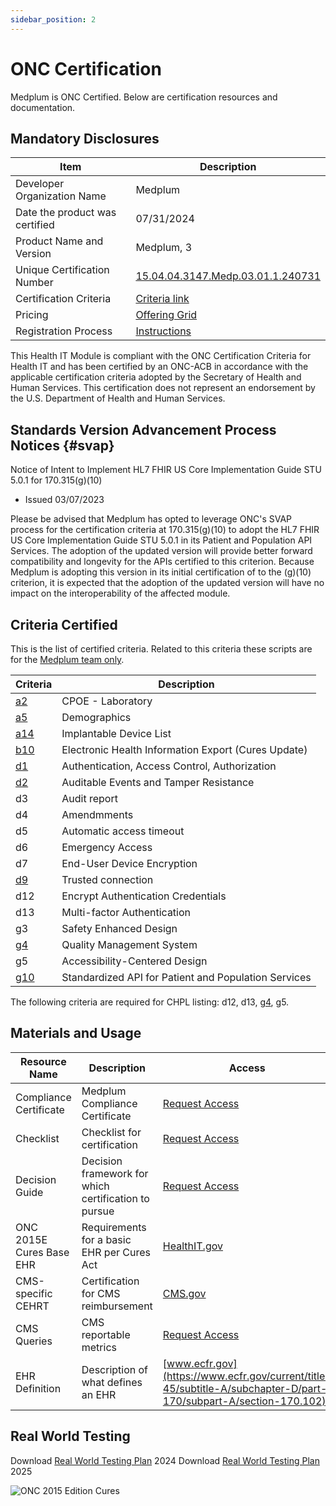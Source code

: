 ```yaml
---
sidebar_position: 2
---
```


# ONC Certification

Medplum is ONC Certified. Below are certification resources and documentation.

## Mandatory Disclosures

| Item                           | Description                                                                    |
| ------------------------------ | ------------------------------------------------------------------------------ |
| Developer Organization Name    | Medplum                                                                        |
| Date the product was certified | 07/31/2024                                                                     |
| Product Name and Version       | Medplum, 3                                                                     |
| Unique Certification Number    | [15.04.04.3147.Medp.03.01.1.240731](https://chpl.healthit.gov/#/listing/11496) |
| Certification Criteria         | [Criteria link](#criteria-certified)                                           |
| Pricing                        | [Offering Grid](/pricing)                                                      |
| Registration Process           | [Instructions](/docs/tutorials/register)                                       |

This Health IT Module is compliant with the ONC Certification Criteria for Health IT and has been certified by an ONC-ACB in accordance with the applicable certification criteria adopted by the Secretary of Health and Human Services. This certification does not represent an endorsement by the U.S. Department of Health and Human Services.

## Standards Version Advancement Process Notices {#svap}

Notice of Intent to Implement HL7 FHIR US Core Implementation Guide STU 5.0.1 for 170.315(g)(10)

- Issued 03/07/2023

Please be advised that Medplum has opted to leverage ONC's SVAP process for the certification criteria at 170.315(g)(10) to adopt the HL7 FHIR US Core Implementation Guide STU 5.0.1 in its Patient and Population API Services. The adoption of the updated version will provide better forward compatibility and longevity for the APIs certified to this criterion. Because Medplum is adopting this version in its initial certification of to the (g)(10) criterion, it is expected that the adoption of the updated version will have no impact on the interoperability of the affected module.

## Criteria Certified

This is the list of certified criteria. Related to this criteria these scripts are for the [Medplum team only](https://drive.google.com/drive/folders/1dvb1FWq_qQ94aBe5SRlxF-3_q04M6gFJ?usp=share_link).

| Criteria                                            | Description                                          |
| --------------------------------------------------- | ---------------------------------------------------- |
| [a2](/docs/careplans/diagnostic-catalog) | CPOE - Laboratory  |
| [a5](/docs/charting/patient-demographics) | Demographics  |
| [a14](/docs/charting/implantable-devices) | Implantable Device List  |
| [b10](/docs/api/fhir/operations/patient-everything) | Electronic Health Information Export (Cures Update)  |
| [d1](/docs/auth)                                    | Authentication, Access Control, Authorization        |
| [d2](/docs/api/fhir/resources/auditevent) | Auditable Events and Tamper Resistance  |
| d3 | Audit report  |
| d4 | Amendmments  |
| d5 | Automatic access timeout  |
| d6 | Emergency Access  |
| d7 | End-User Device Encryption  |
| [d9](/security#application-security)                | Trusted connection                                   |
| d12                                                 | Encrypt Authentication Credentials                   |
| d13                                                 | Multi-factor Authentication                          |
| g3                      | Safety Enhanced Design                            |
| [g4](/docs/compliance/iso9001)                      | Quality Management System                            |
| g5                                                  | Accessibility-Centered Design                        |
| [g10](/docs/api)                                    | Standardized API for Patient and Population Services |

The following criteria are required for CHPL listing: d12, d13, [g4](/docs/compliance/iso9001), g5.

## Materials and Usage

| Resource Name            | Description                                          | Access                                                                                                                                                        |
| ------------------------ | ---------------------------------------------------- | ------------------------------------------------------------------------------------------------------------------------------------------------------------- |
| Compliance Certificate   | Medplum Compliance Certificate                       | [Request Access](https://drive.google.com/file/d/1wS1DF6X5aTlHe6vbBKgpkvgUnoPiLnNO/view?usp=sharing)                                                       |
| Checklist                | Checklist for certification                          | [Request Access](https://docs.google.com/spreadsheets/d/1c4-Rd6_tveid-qrkPDZmD1FaA-fRQSI-/edit?usp=sharing&ouid=115651930576812038339&rtpof=true&sd=true)     |
| Decision Guide           | Decision framework for which certification to pursue | [Request Access](https://chpl.healthit.gov/#/search)                                                                                                          |
| ONC 2015E Cures Base EHR | Requirements for a basic EHR per Cures Act           | [HealthIT.gov](https://www.healthit.gov/topic/certification-ehrs/2015-edition-test-method/2015-edition-cures-update-base-electronic-health-record-definition) |
| CMS-specific CEHRT       | Certification for CMS reimbursement                  | [CMS.gov](https://www.cms.gov/Regulations-and-Guidance/Legislation/EHRIncentivePrograms/Certification)                                                        |
| CMS Queries              | CMS reportable metrics                               | [Request Access](https://docs.google.com/spreadsheets/d/1OoEcFjiHXHfnZn0y3eQ5D7hjijpr0dop5ckEwnOnSmo/edit#gid=0)                                              |
| EHR Definition           | Description of what defines an EHR                   | [www.ecfr.gov](https://www.ecfr.gov/current/title-45/subtitle-A/subchapter-D/part-170/subpart-A/section-170.102)                                              |

## Real World Testing

Download [Real World Testing Plan](https://drive.google.com/file/d/1hepC2n74zVZt8jr5jR4Eye3zGw0pnYJ7/view?usp=sharing) 2024
Download [Real World Testing Plan](https://drive.google.com/file/d/1JpxYdPgtNmda7gPHsfRIMLfzNfEPTJGl/view?usp=drive_link) 2025

![ONC 2015 Edition Cures](/img/compliance/onc-2015-edition-cures.png)

